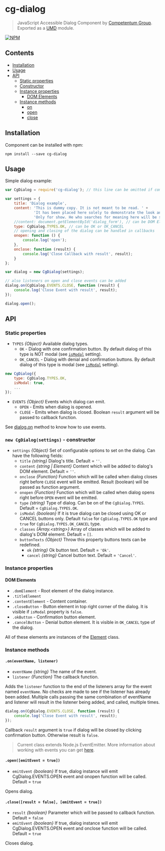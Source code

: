 # cg-dialog

> JavaScript Accessible Dialog Component by [Competentum Group](http://competentum.com/).
  Exported as a [UMD](https://github.com/umdjs/umd) module.

[![NPM][npm-image]][npm-url]

## Contents
- [Installation](#installation)
- [Usage](#usage)
- [API](#api)
    - [Static properties](#static-properties)
    - [Constructor](#constructor)
    - [Instance properties](#instance-properties)
        - [DOM Elements](#dom-elements)
    - [Instance methods](#instance-methods)
        - [on](#method_on)
        - [open](#method_open)
        - [close](#method_close)

## Installation
Component can be installed with npm:
```
npm install --save cg-dialog
```

## Usage
Simple dialog example:

```javascript
var CgDialog = require('cg-dialog'); // this line can be omitted if component was added via script tag

var settings = {
    title: 'Dialog example',
    content: 'This is dummy copy. It is not meant to be read. ' +
             'It has been placed here solely to demonstrate the look and feel of finished, typeset text. ' +
             'Only for show. He who searches for meaning here will be sorely disappointed.',
    //content: document.getElementById('dialog_form'), // can be DOM Element
    type: CgDialog.TYPES.OK, // can be OK or OK_CANCEL
    // opening and closing of the dialog can be handled in callbacks
    onopen: function () {
        console.log('open');
    },
    onclose: function (result) {
        console.log('Close Callback with result', result);
    }
};

var dialog = new CgDialog(settings);

// also listeners on open and close events can be added
dialog.on(CgDialog.EVENTS.CLOSE, function (result) {
    console.log('Close Event with result', result);
});

dialog.open();
```


## API

### Static properties
- `TYPES` *{Object}* Available dialog types.
    - `OK` - Dialog with one confirmation button. By default dialog of this type is NOT modal (see [`isModal`](#constructor) setting).
    - `OK_CANCEL` - Dialog with denial and confirmation buttons. By default dialog of this type is modal (see [`isModal`](#constructor) setting).

```javascript
new CgDialog({
    type: CgDialog.TYPES.OK,
    isModal: true,
    ...
});
```

- `EVENTS` *{Object}* Events which dialog can emit.
    - `OPEN` - Emits when dialog is opened.
    - `CLOSE` - Emits when dialog is closed. Boolean `result` argument will be passed to callback function.

See [dialog.on](#method_on) method to know how to use events.


<a name="constructor"></a>
### `new CgDialog(settings)` - constructor

- `settings` *{Object}* Set of configurable options to set on the dialog. Can have the following fields:
    - `title` *{string}* Dialog's title. Default = `''`.
    - `content` *{string | Element}* Content which will be added to dialog's DOM element. Default = `''`.
    - `onclose` *{Function}* Function which will be called when dialog closes right before `CLOSE` event will be emitted. Result (boolean) will be passed as function argument.
    - `onopen` *{Function}* Function which will be called when dialog opens right before `OPEN` event will be emitted.
    - `type` *{string}* Type of dialog. Can be on of the `CgDialog.TYPES`. Default = `CgDialog.TYPES.OK`.
    - `isModal` *{boolean}* If it is true dialog can be closed using OK or CANCEL buttons only. Default `false` for `CgDialog.TYPES.OK` type and `true` for `CgDialog.TYPES.OK_CANCEL` type.
    - `classes` *{Array.\<string>}* Array of classes which will be added to dialog's DOM element. Default = `[]`.
    - `buttonTexts` *{Object}* Throw this property buttons texts can be redefined.
        - `ok` *{string}* Ok button text. Default = `'Ok'`.
        - `cancel` *{string}* Cancel button text. Default = `'Cancel'`.


### Instance properties

#### DOM Elements
- `.domElement` - Root element of the dialog instance.
- `.titleElement`
- `.contentElement` - Content container.
- `.closeButton` - Button element in top right corner of the dialog. It is visible if `isModal` property is `false`.
- `.okButton` - Confirmation button element.
- `.cancelButton` - Denial button element. It is visible in `OK_CANCEL` type of the dialog.

All of these elements are instances of the [Element](https://developer.mozilla.org/docs/Web/API/Element) class.

### Instance methods

<a name="method_on"></a>
#### `.on(eventName, listener)`
- `eventName` *{string}* The name of the event.
- `listener` *{Function}* The callback function.

Adds the `listener` function to the end of the listeners array for the event named `eventName`. No checks are made to see if the listener has already been added. Multiple calls passing the same combination of eventName and listener will result in the listener being added, and called, multiple times.

```javascript
dialog.on(CgDialog.EVENTS.CLOSE, function (result) {
    console.log('Close Event with result', result);
});
```
Callback `result` argument is `true` if dialog will be closed by clicking confirmation button. Otherwise result is `false`.
> Current class extends Node.js EventEmitter. More information about working with events you can get [here](https://nodejs.org/api/events.html).

<a name="method_open"></a>
#### `.open([emitEvent = true])`
- `emitEvent` *{boolean}* If true, dialog instance will emit CgDialog.EVENTS.OPEN event and onopen function will be called. Default = `true`

Opens dialog.

<a name="method_close"></a>
#### `.close([result = false], [emitEvent = true])`
- `result` *{boolean}* Parameter which will be passed to callback function. Default = `false`
- `emitEvent` *{boolean}* If true, dialog instance will emit CgDialog.EVENTS.OPEN event and onclose function will be called. Default = `true`

Closes dialog.


[npm-url]: https://www.npmjs.com/package/cg-dialog
[npm-image]: https://img.shields.io/npm/v/cg-dialog.svg

